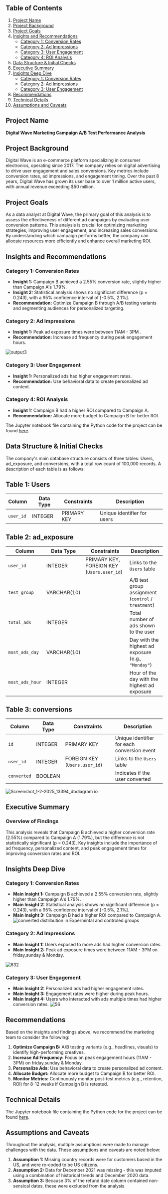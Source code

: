## Table of Contents
1. [Project Name](#project-name)
2. [Project Background](#project-background)
3. [Project Goals](#project-goals)
4. [Insights and Recommendations](#insights-and-recommendations)
   - [Category 1: Conversion Rates](#category-1-conversion-rates)
   - [Category 2: Ad Impressions](#category-2-ad-impressions)
   - [Category 3: User Engagement](#category-3-user-engagement)
   - [Category 4: ROI Analysis](#category-4-roi-analysis)
5. [Data Structure & Initial Checks](#data-structure-initial-checks)
6. [Executive Summary](#executive-summary)
7. [Insights Deep Dive](#insights-deep-dive)
   - [Category 1: Conversion Rates](#category-1-conversion-rates)
   - [Category 2: Ad Impressions](#category-2-ad-impressions)
   - [Category 3: User Engagement](#category-3-user-engagement)
8. [Recommendations](#recommendations)
9. [Technical Details](#technical-details)
10. [Assumptions and Caveats](#assumptions-and-caveats)


## Project Name
**Digital Wave Marketing Campaign A/B Test Performance Analysis**

## Project Background
Digital Wave is an e-commerce platform specializing in consumer electronics, operating since 2017. The company relies on digital advertising to drive user engagement and sales conversions. Key metrics include conversion rates, ad impressions, and engagement timing. Over the past 8 years, Digital Wave has grown its user base to over 1 million active users, with annual revenue exceeding $50 million.

## Project Goals
As a data analyst at Digital Wave, the primary goal of this analysis is to assess the effectiveness of different ad campaigns by evaluating user conversion patterns. This analysis is crucial for optimizing marketing strategies, improving user engagement, and increasing sales conversions. By understanding which campaign performs better, the company can allocate resources more efficiently and enhance overall marketing ROI.

## Insights and Recommendations
### Category 1: Conversion Rates
- **Insight 1:** Campaign B achieved a 2.55% conversion rate, slightly higher than Campaign A's 1.79%.
- **Insight 2:** Statistical analysis shows no significant difference (p = 0.243), with a 95% confidence interval of [-0.5%, 2.1%].
- **Recommendation:** Optimize Campaign B through A/B testing variants and segmenting audiences for personalized targeting.

### Category 2: Ad Impressions
- **Insight 1:** Peak ad exposure times were between 11AM - 3PM .
- **Recommendation:** Increase ad frequency during peak engagement hours.
  
![output3](https://github.com/user-attachments/assets/ef228f38-e0f4-41b7-b664-aa617675ab32)

### Category 3: User Engagement
- **Insight 1:** Personalized ads had higher engagement rates.
- **Recommendation:** Use behavioral data to create personalized ad content.

### Category 4: ROI Analysis
- **Insight 1:** Campaign B had a higher ROI compared to Campaign A.
- **Recommendation:** Allocate more budget to Campaign B for better ROI.

The Jupyter notebook file containing the Python code for the project can be found [here](https://github.com/amr-salah92/Digital-Wave-Marketing-Campaign-A-B-Test-Performance-Analysis/blob/main/abtesting2.ipynb).

## Data Structure & Initial Checks
The company's main database structure consists of three tables: Users, ad_exposure, and conversions, with a total row count of 100,000 records. A description of each table is as follows:

## Table 1: Users
| Column   | Data Type | Constraints    | Description                 |
|----------|-----------|----------------|-----------------------------|
| `user_id` | INTEGER   | PRIMARY KEY    | Unique identifier for users |

## Table 2: ad_exposure
| Column          | Data Type  | Constraints                 | Description                                         |
|-----------------|------------|-----------------------------|-----------------------------------------------------|
| `user_id`       | INTEGER    | PRIMARY KEY, FOREIGN KEY (`Users.user_id`) | Links to the `Users` table                      |
| `test_group`    | VARCHAR(10)|                             | A/B test group assignment (`control` / `treatment`) |
| `total_ads`     | INTEGER    |                             | Total number of ads shown to the user               |
| `most_ads_day`  | VARCHAR(10)|                             | Day with the highest ad exposure (e.g., `"Monday"`) |
| `most_ads_hour` | INTEGER    |                             | Hour of the day with the highest ad exposure        |

## Table 3: conversions
| Column     | Data Type | Constraints                 | Description                                 |
|------------|-----------|-----------------------------|---------------------------------------------|
| `id`       | INTEGER   | PRIMARY KEY                 | Unique identifier for each conversion event |
| `user_id`  | INTEGER   | FOREIGN KEY (`Users.user_id`)| Links to the `Users` table                  |
| `converted`| BOOLEAN   |                             | Indicates if the user converted             |

  
![Screenshot_1-2-2025_13394_dbdiagram io](https://github.com/user-attachments/assets/c0c9cd1b-5cdb-41d4-8e5f-6a4e8ea20e78)

## Executive Summary
### Overview of Findings
This analysis reveals that Campaign B achieved a higher conversion rate (2.55%) compared to Campaign A (1.79%), but the difference is not statistically significant (p = 0.243). Key insights include the importance of ad frequency, personalized content, and peak engagement times for improving conversion rates and ROI.



## Insights Deep Dive
### Category 1: Conversion Rates
- **Main Insight 1:** Campaign B achieved a 2.55% conversion rate, slightly higher than Campaign A's 1.79%.
- **Main Insight 2:** Statistical analysis shows no significant difference (p = 0.243), with a 95% confidence interval of [-0.5%, 2.1%].
- **Main Insight 3:** Campaign B had a higher ROI compared to Campaign A.
![converted distribution in Expermintal and controled groups](https://github.com/user-attachments/assets/038fa269-4b9b-4cd1-9f7c-0fb11ab445c1)

### Category 2: Ad Impressions
- **Main Insight 1:** Users exposed to more ads had higher conversion rates.
- **Main Insight 2:** Peak ad exposure times were between 11AM - 3PM on friday,sunday & Monday.

![632](https://github.com/user-attachments/assets/830fc717-f5f3-4a02-8c7f-e6e798404e71)


### Category 3: User Engagement

- **Main Insight 2:** Personalized ads had higher engagement rates.
- **Main Insight 3:** Engagement rates were higher during peak hours.
- **Main Insight 4:** Users who interacted with ads multiple times had higher conversion rates.
![56](https://github.com/user-attachments/assets/4f119be0-4b54-41dd-a4be-01ac02e213c6)


## Recommendations
Based on the insights and findings above, we recommend the marketing team to consider the following:

1. **Optimize Campaign B:** A/B testing variants (e.g., headlines, visuals) to identify high-performing creatives.
2. **Increase Ad Frequency:** Focus on peak engagement hours (11AM - 3PM) on friday,sunday & Monday.
3. **Personalize Ads:** Use behavioral data to create personalized ad content.
4. **Allocate Budget:** Allocate more budget to Campaign B for better ROI.
5. **Monitor Metrics:** Continuously monitor post-test metrics (e.g., retention, ROI) for 8-12 weeks if Campaign B is retested.


## Technical Details
The Jupyter notebook file containing the Python code for the project can be found [here](https://github.com/amr-salah92/Digital-Wave-Marketing-Campaign-A-B-Test-Performance-Analysis/blob/main/abtesting2.ipynb).

## Assumptions and Caveats
Throughout the analysis, multiple assumptions were made to manage challenges with the data. These assumptions and caveats are noted below:

1. **Assumption 1:** Missing country records were for customers based in the US, and were re-coded to be US citizens.
2. **Assumption 2:** Data for December 2021 was missing - this was imputed using a combination of historical trends and December 2020 data.
3. **Assumption 3:** Because 3% of the refund date column contained non-sensical dates, these were excluded from the analysis.
